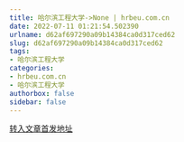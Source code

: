```yaml
---
title: 哈尔滨工程大学->None | hrbeu.com.cn
date: 2022-07-11 01:21:54.502390
urlname: d62af697290a09b14384ca0d317ced62
slug: d62af697290a09b14384ca0d317ced62
tags: 
- 哈尔滨工程大学
categories:
- hrbeu.com.cn
- 哈尔滨工程大学
authorbox: false
sidebar: false
---
```





[转入文章首发地址](https://mp.weixin.qq.com/s/eO3mGyuref24yxucdI8TYQ)